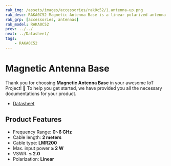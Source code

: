 ```yaml
---
rak_img: /assets/images/accessories/rak0c52/1.antenna-up.png
rak_desc: RAKA0C52 Magnetic Antenna Base is a linear polarized antenna that operates from 0-6GHz with a good VSWR of ≤ 2.0 and maximum input power of ≥ 2W. It has a coaxial cable attached to its magnetic base with a length of 2 meters. 
rak_grp: [accessories, antennas]
rak_model: RAKA0C52
prev: ../../
next: ../Datasheet/
tags:
    - RAKA0C52
---
```


# Magnetic Antenna Base

Thank you for choosing **Magnetic Antenna Base** in your awesome IoT Project! 🎉 To help you get started, we have provided you all the necessary documentations for your product.

* [Datasheet](../Datasheet/)

## Product Features

-   Frequency Range: **0~6&nbsp;GHz**
-   Cable length: **2 meters**
-   Cable type: **LMR200**
-   Max. input power **≥ 2&nbsp;W**
-   VSWR: **≤ 2.0**
-   Polarization: **Linear**
